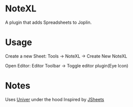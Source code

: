 # NoteXL

A plugin that adds Spreadsheets to Joplin.

# Usage

Create a new Sheet: Tools -> NoteXL -> Create New NoteXL

Open Editor: Editor Toolbar -> Toggle editor plugin(Eye Icon)

# Notes

Uses [Univer](https://github.com/dream-num/univer) under the hood
Inspired by [JSheets](https://github.com/ThibaultJanBeyer/joplin-sheets)
